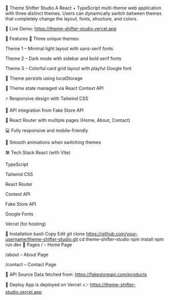 🎨 Theme Shifter Studio
A React + TypeScript multi-theme web application with three distinct themes. Users can dynamically switch between themes that completely change the layout, fonts, structure, and colors.

🔗 Live Demo: https://theme-shifter-studio.vercel.app

📌 Features
🌈 Three unique themes:

Theme 1 – Minimal light layout with sans-serif fonts

Theme 2 – Dark mode with sidebar and bold serif fonts

Theme 3 – Colorful card grid layout with playful Google font

💾 Theme persists using localStorage

🧠 Theme state managed via React Context API

⚡ Responsive design with Tailwind CSS

🔄 API integration from Fake Store API

🔀 React Router with multiple pages (Home, About, Contact)

💻 Fully responsive and mobile-friendly

🎥 Smooth animations when switching themes

🛠 Tech Stack
React (with Vite)

TypeScript

Tailwind CSS

React Router

Context API

Fake Store API

Google Fonts

Vercel (for hosting)

📁 Installation
bash
Copy
Edit
git clone https://github.com/your-username/theme-shifter-studio.git
cd theme-shifter-studio
npm install
npm run dev
📸 Pages
/ – Home Page

/about – About Page

/contact – Contact Page

🧪 API Source
Data fetched from: https://fakestoreapi.com/products

🚀 Deploy
App is deployed on Vercel:
👉 https://theme-shifter-studio.vercel.app

